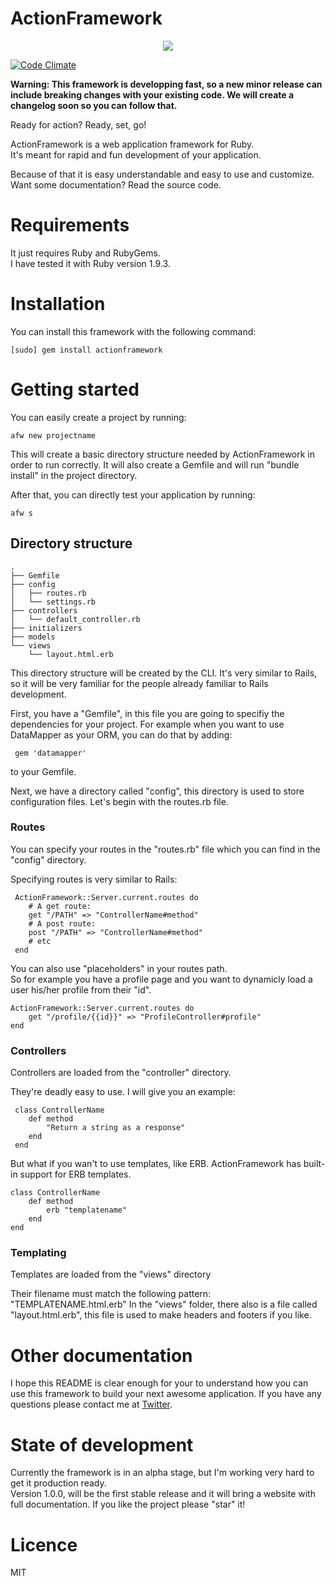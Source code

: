 ActionFramework
===============

<center><img src="http://actionframework.io/rocket_smaller.png" /></center>

[![Code Climate](https://codeclimate.com/github/actionframework/actionframework.png)](https://codeclimate.com/github/actionframework/actionframework)

<b> Warning: This framework is developping fast, so a new minor release can include breaking changes with your existing code. We will create a changelog soon so you can follow that. </b>

Ready for action? Ready, set, go!

ActionFramework is a web application framework for Ruby.   
It's meant for rapid and fun development of your application.

Because of that it is easy understandable and easy to use and customize.    
Want some documentation? Read the source code.

# Requirements

It just requires Ruby and RubyGems.    
I have tested it with Ruby version 1.9.3.

# Installation

You can install this framework with the following command:

    [sudo] gem install actionframework

# Getting started

You can easily create a project by running:

    afw new projectname 

This will create a basic directory structure needed by ActionFramework in order to run correctly. It will also create a Gemfile and will run "bundle install" in the project directory.

After that, you can directly test your application by running:

    afw s


## Directory structure

    .
	├── Gemfile
	├── config
	│   ├── routes.rb
	│   └── settings.rb
	├── controllers
	│   └── default_controller.rb
	├── initializers
	├── models
	└── views
	    └── layout.html.erb

This directory structure will be created by the CLI. It's very similar to Rails, so it will be very familiar for the people already familiar to Rails development.

First, you have a "Gemfile", in this file you are going to specifiy the dependencies for your project. For example when you want to use DataMapper as your ORM, you can do that by adding:

     gem 'datamapper'

to your Gemfile.     

Next, we have a directory called "config", this directory is used to store configuration files. Let's begin with the routes.rb file.

### Routes

You can specify your routes in the "routes.rb" file which you can find in the "config" directory.

Specifying routes is very similar to Rails:

     ActionFramework::Server.current.routes do
     	# A get route:
     	get "/PATH" => "ControllerName#method"
     	# A post route:
     	post "/PATH" => "ControllerName#method"
     	# etc
     end

You can also use "placeholders" in your routes path.    
So for example you have a profile page and you want to dynamicly load a user his/her profile from their "id".

	ActionFramework::Server.current.routes do
		get "/profile/{{id}}" => "ProfileController#profile"
	end

### Controllers

Controllers are loaded from the "controller" directory.

They're deadly easy to use.
I will give you an example:

     class ControllerName
		def method
			"Return a string as a response"
		end
     end

But what if you wan't to use templates, like ERB.
ActionFramework has built-in support for ERB templates.

	class ControllerName
		def method
			erb "templatename"
		end
	end

### Templating

Templates are loaded from the "views" directory

Their filename must match the following pattern: "TEMPLATENAME.html.erb"
In the "views" folder, there also is a file called "layout.html.erb", this file is used to make headers and footers if you like.

# Other documentation

I hope this README is clear enough for your to understand how you can use this framework to build your next awesome application. If you have any questions please contact me at [Twitter](https://www.twitter.com/bramvdbogaerde).

# State of development

Currently the framework is in an alpha stage, but I'm working very hard to get it production ready.    
Version 1.0.0, will be the first stable release and it will bring a website with full documentation. If you like the project please "star" it!

# Licence

MIT